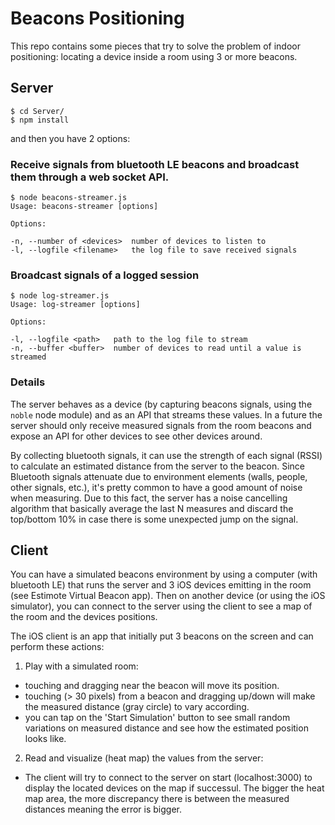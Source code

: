 # Beacons Positioning

This repo contains some pieces that try to solve the problem of indoor positioning: locating a device inside a room using 3 or more beacons.

## Server

```
$ cd Server/
$ npm install
```

and then you have 2 options:

### Receive signals from bluetooth LE beacons and broadcast them through a web socket API.

```
$ node beacons-streamer.js
Usage: beacons-streamer [options]

Options:

-n, --number of <devices>  number of devices to listen to
-l, --logfile <filename>   the log file to save received signals
```

### Broadcast signals of a logged session

```
$ node log-streamer.js 
Usage: log-streamer [options]

Options:

-l, --logfile <path>   path to the log file to stream
-n, --buffer <buffer>  number of devices to read until a value is streamed
```

### Details

The server behaves as a device (by capturing beacons signals, using the `noble` node module) and as an API that streams these values. In a future the server should only receive measured signals from the room beacons and expose an API for other devices to see other devices around.

By collecting bluetooth signals, it can use the strength of each signal (RSSI) to calculate an estimated distance from the server to the beacon. Since Bluetooth signals attenuate due to environment elements (walls, people, other signals, etc.), it's pretty common to have a good amount of noise when measuring. Due to this fact, the server has a noise cancelling algorithm that basically average the last N measures and discard the top/bottom 10% in case there is some unexpected jump on the signal.

## Client

You can have a simulated beacons environment by using a computer (with bluetooth LE) that runs the server and 3 iOS devices emitting in the room (see Estimote Virtual Beacon app). Then on another device (or using the iOS simulator), you can connect to the server using the client to see a map of the room and the devices positions.

The iOS client is an app that initially put 3 beacons on the screen and can perform these actions:

1. Play with a simulated room:

* touching and dragging near the beacon will move its position.
* touching (> 30 pixels) from a beacon and dragging up/down will make the measured distance (gray circle) to vary according.
* you can tap on the 'Start Simulation' button to see small random variations on measured distance and see how the estimated position looks like.

2. Read and visualize (heat map) the values from the server:

* The client will try to connect to the server on start (localhost:3000) to display the located devices on the map if successul. The bigger the heat map area, the more discrepancy there is between the measured distances meaning the error is bigger.

